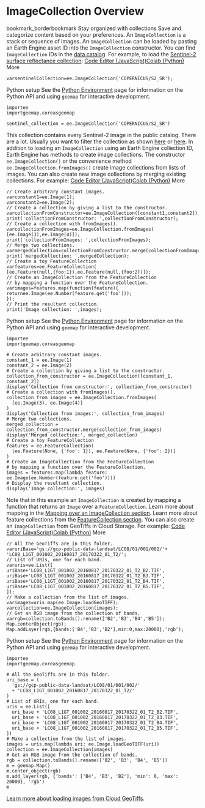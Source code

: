  
#  ImageCollection Overview 
bookmark_borderbookmark Stay organized with collections  Save and categorize content based on your preferences.
An `ImageCollection` is a stack or sequence of images. An `ImageCollection` can be loaded by pasting an Earth Engine asset ID into the `ImageCollection` constructor. You can find `ImageCollection` IDs in the [data catalog](https://developers.google.com/earth-engine/datasets). For example, to load the [Sentinel-2 surface reflectance collection](https://developers.google.com/earth-engine/guides/datasets/catalog/COPERNICUS_S2_SR): 
[Code Editor (JavaScript)](https://developers.google.com/earth-engine/guides/ic_creating#code-editor-javascript-sample)[Colab (Python)](https://developers.google.com/earth-engine/guides/ic_creating#colab-python-sample) More
```
varsentinelCollection=ee.ImageCollection('COPERNICUS/S2_SR');
```
Python setup
See the [ Python Environment](https://developers.google.com/earth-engine/guides/python_install) page for information on the Python API and using `geemap` for interactive development.
```
importee
importgeemap.coreasgeemap
```
```
sentinel_collection = ee.ImageCollection('COPERNICUS/S2_SR')
```

This collection contains every Sentinel-2 image in the public catalog. There are a lot. Usually you want to filter the collection as shown [here](https://developers.google.com/earth-engine/guides/ic_info) or [here](https://developers.google.com/earth-engine/guides/ic_filtering). 
In addition to loading an `ImageCollection` using an Earth Engine collection ID, Earth Engine has methods to create image collections. The constructor `ee.ImageCollection()` or the convenience method `ee.ImageCollection.fromImages()` create image collections from lists of images. You can also create new image collections by merging existing collections. For example:
[Code Editor (JavaScript)](https://developers.google.com/earth-engine/guides/ic_creating#code-editor-javascript-sample)[Colab (Python)](https://developers.google.com/earth-engine/guides/ic_creating#colab-python-sample) More
```
// Create arbitrary constant images.
varconstant1=ee.Image(1);
varconstant2=ee.Image(2);
// Create a collection by giving a list to the constructor.
varcollectionFromConstructor=ee.ImageCollection([constant1,constant2]);
print('collectionFromConstructor: ',collectionFromConstructor);
// Create a collection with fromImages().
varcollectionFromImages=ee.ImageCollection.fromImages(
[ee.Image(3),ee.Image(4)]);
print('collectionFromImages: ',collectionFromImages);
// Merge two collections.
varmergedCollection=collectionFromConstructor.merge(collectionFromImages);
print('mergedCollection: ',mergedCollection);
// Create a toy FeatureCollection
varfeatures=ee.FeatureCollection(
[ee.Feature(null,{foo:1}),ee.Feature(null,{foo:2})]);
// Create an ImageCollection from the FeatureCollection
// by mapping a function over the FeatureCollection.
varimages=features.map(function(feature){
returnee.Image(ee.Number(feature.get('foo')));
});
// Print the resultant collection.
print('Image collection: ',images);
```
Python setup
See the [ Python Environment](https://developers.google.com/earth-engine/guides/python_install) page for information on the Python API and using `geemap` for interactive development.
```
importee
importgeemap.coreasgeemap
```
```
# Create arbitrary constant images.
constant_1 = ee.Image(1)
constant_2 = ee.Image(2)
# Create a collection by giving a list to the constructor.
collection_from_constructor = ee.ImageCollection([constant_1, constant_2])
display('Collection from constructor:', collection_from_constructor)
# Create a collection with fromImages().
collection_from_images = ee.ImageCollection.fromImages(
  [ee.Image(3), ee.Image(4)]
)
display('Collection from images:', collection_from_images)
# Merge two collections.
merged_collection = collection_from_constructor.merge(collection_from_images)
display('Merged collection:', merged_collection)
# Create a toy FeatureCollection
features = ee.FeatureCollection(
  [ee.Feature(None, {'foo': 1}), ee.Feature(None, {'foo': 2})]
)
# Create an ImageCollection from the FeatureCollection
# by mapping a function over the FeatureCollection.
images = features.map(lambda feature: ee.Image(ee.Number(feature.get('foo'))))
# Display the resultant collection.
display('Image collection:', images)
```

Note that in this example an `ImageCollection` is created by mapping a function that returns an `Image` over a `FeatureCollection`. Learn more about mapping in the [Mapping over an ImageCollection section](https://developers.google.com/earth-engine/guides/ic_mapping). Learn more about feature collections from the [FeatureCollection section](https://developers.google.com/earth-engine/guides/feature_collections).
You can also create an `ImageCollection` from GeoTiffs in Cloud Storage. For example: 
[Code Editor (JavaScript)](https://developers.google.com/earth-engine/guides/ic_creating#code-editor-javascript-sample)[Colab (Python)](https://developers.google.com/earth-engine/guides/ic_creating#colab-python-sample) More
```
// All the GeoTiffs are in this folder.
varuriBase='gs://gcp-public-data-landsat/LC08/01/001/002/'+
'LC08_L1GT_001002_20160817_20170322_01_T2/';
// List of URIs, one for each band.
varuris=ee.List([
uriBase+'LC08_L1GT_001002_20160817_20170322_01_T2_B2.TIF',
uriBase+'LC08_L1GT_001002_20160817_20170322_01_T2_B3.TIF',
uriBase+'LC08_L1GT_001002_20160817_20170322_01_T2_B4.TIF',
uriBase+'LC08_L1GT_001002_20160817_20170322_01_T2_B5.TIF',
]);
// Make a collection from the list of images.
varimages=uris.map(ee.Image.loadGeoTIFF);
varcollection=ee.ImageCollection(images);
// Get an RGB image from the collection of bands.
varrgb=collection.toBands().rename(['B2','B3','B4','B5']);
Map.centerObject(rgb);
Map.addLayer(rgb,{bands:['B4','B3','B2'],min:0,max:20000},'rgb');
```
Python setup
See the [ Python Environment](https://developers.google.com/earth-engine/guides/python_install) page for information on the Python API and using `geemap` for interactive development.
```
importee
importgeemap.coreasgeemap
```
```
# All the GeoTiffs are in this folder.
uri_base = (
  'gs://gcp-public-data-landsat/LC08/01/001/002/'
  + 'LC08_L1GT_001002_20160817_20170322_01_T2/'
)
# List of URIs, one for each band.
uris = ee.List([
  uri_base + 'LC08_L1GT_001002_20160817_20170322_01_T2_B2.TIF',
  uri_base + 'LC08_L1GT_001002_20160817_20170322_01_T2_B3.TIF',
  uri_base + 'LC08_L1GT_001002_20160817_20170322_01_T2_B4.TIF',
  uri_base + 'LC08_L1GT_001002_20160817_20170322_01_T2_B5.TIF',
])
# Make a collection from the list of images.
images = uris.map(lambda uri: ee.Image.loadGeoTIFF(uri))
collection = ee.ImageCollection(images)
# Get an RGB image from the collection of bands.
rgb = collection.toBands().rename(['B2', 'B3', 'B4', 'B5'])
m = geemap.Map()
m.center_object(rgb)
m.add_layer(rgb, {'bands': ['B4', 'B3', 'B2'], 'min': 0, 'max': 20000}, 'rgb')
m
```

[Learn more about loading images from Cloud GeoTiffs](https://developers.google.com/earth-engine/guides/image_overview#images-from-cloud-geotiffs). 
